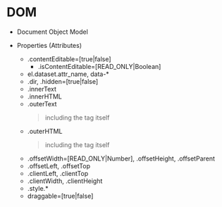 # DOM
- Document Object Model

- Properties (Attributes)
    - .contentEditable=[true|false]
        - .isContentEditable=[READ_ONLY|Boolean]
    - el.dataset.attr_name, data-*
    - .dir, .hidden=[true|false]
    - .innerText
    - .innerHTML 
    - .outerText 
        > including the tag itself
    - .outerHTML 
        > including the tag itself
    - .offsetWidth=[READ_ONLY|Number], .offsetHeight, .offsetParent
    - .offsetLeft, .offsetTop
    - .clientLeft, .clientTop
    - .clientWidth, .clientHeight
    - .style.*
    - draggable=[true|false]
